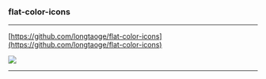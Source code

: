 
### flat-color-icons ###
----------

[https://github.com/longtaoge/flat-color-icons](https://github.com/longtaoge/flat-color-icons)

![](https://camo.githubusercontent.com/e91d1e021d1cb7edda96514b574174f19806b5eb/687474703a2f2f63646e642e69636f6e73382e636f6d2f646f776e6c6f61642f696d616765732f666c61742d636f6c6f722d69636f6e732e706e67)

----------


